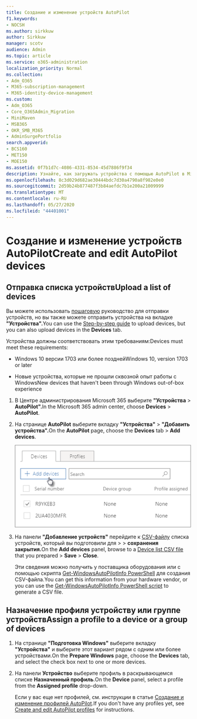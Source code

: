```yaml
---
title: Создание и изменение устройств AutoPilot
f1.keywords:
- NOCSH
ms.author: sirkkuw
author: Sirkkuw
manager: scotv
audience: Admin
ms.topic: article
ms.service: o365-administration
localization_priority: Normal
ms.collection:
- Adm_O365
- M365-subscription-management
- M365-identity-device-management
ms.custom:
- Adm_O365
- Core_O365Admin_Migration
- MiniMaven
- MSB365
- OKR_SMB_M365
- AdminSurgePortfolio
search.appverid:
- BCS160
- MET150
- MOE150
ms.assetid: 0f7b1d7c-4086-4331-8534-45d7886f9f34
description: Узнайте, как загружать устройства с помощью AutoPilot в Microsoft 365 бизнес премиум. Можно назначить профиль устройству или группе устройств.
ms.openlocfilehash: 8c3d029d682ae30444bdc7d30a4790a8f982e0e0
ms.sourcegitcommit: 2d59b24b877487f3b84aefdc7b1e200a21009999
ms.translationtype: MT
ms.contentlocale: ru-RU
ms.lasthandoff: 05/27/2020
ms.locfileid: "44401001"
---
```

# <a name="create-and-edit-autopilot-devices"></a><span data-ttu-id="1df62-104">Создание и изменение устройств AutoPilot</span><span class="sxs-lookup"><span data-stu-id="1df62-104">Create and edit AutoPilot devices</span></span>

## <a name="upload-a-list-of-devices"></a><span data-ttu-id="1df62-105">Отправка списка устройств</span><span class="sxs-lookup"><span data-stu-id="1df62-105">Upload a list of devices</span></span>

<span data-ttu-id="1df62-106">Вы можете использовать [пошаговую](add-autopilot-devices-and-profile.md) руководство для отправки устройств, но вы также можете отправить устройства на вкладке **"Устройства".**</span><span class="sxs-lookup"><span data-stu-id="1df62-106">You can use the [Step-by-step guide](add-autopilot-devices-and-profile.md) to upload devices, but you can also upload devices in the **Devices** tab.</span></span> 
  
<span data-ttu-id="1df62-107">Устройства должны соответствовать этим требованиям:</span><span class="sxs-lookup"><span data-stu-id="1df62-107">Devices must meet these requirements:</span></span>
  
- <span data-ttu-id="1df62-108">Windows 10 версии 1703 или более поздней</span><span class="sxs-lookup"><span data-stu-id="1df62-108">Windows 10, version 1703 or later</span></span>
    
- <span data-ttu-id="1df62-109">Новые устройства, которые не прошли сквозной опыт работы с Windows</span><span class="sxs-lookup"><span data-stu-id="1df62-109">New devices that haven't been through Windows out-of-box experience</span></span>

1. <span data-ttu-id="1df62-110">В Центре администрирования Microsoft 365 выберите **"Устройства** \> **AutoPilot".**</span><span class="sxs-lookup"><span data-stu-id="1df62-110">In the Microsoft 365 admin center, choose **Devices** \> **AutoPilot**.</span></span>
  
2. <span data-ttu-id="1df62-111">На странице **AutoPilot** выберите вкладку **"Устройства"** \> **"Добавить устройства".**</span><span class="sxs-lookup"><span data-stu-id="1df62-111">On the **AutoPilot** page, choose the **Devices** tab \> **Add devices**.</span></span>
    
    ![In the Devices tab, choose Add devices.](../media/6ba81e22-c873-40ad-8a72-ce64d15ea6ba.png)
  
3. <span data-ttu-id="1df62-113">На панели **"Добавление устройств"** перейдите к [CSV-файлу](https://docs.microsoft.com/microsoft-365/admin/misc/device-list) списка устройств, который вы подготовили для \>  \> **сохранения закрытия.**</span><span class="sxs-lookup"><span data-stu-id="1df62-113">On the **Add devices** panel, browse to a [Device list CSV file](https://docs.microsoft.com/microsoft-365/admin/misc/device-list) that you prepared \> **Save** \> **Close**.</span></span>
    
    <span data-ttu-id="1df62-114">Эти сведения можно получить у поставщика оборудования или с помощью скрипта [Get-WindowsAutoPilotInfo PowerShell](https://www.powershellgallery.com/packages/Get-WindowsAutoPilotInfo) для создания CSV-файла.</span><span class="sxs-lookup"><span data-stu-id="1df62-114">You can get this information from your hardware vendor, or you can use the [Get-WindowsAutoPilotInfo PowerShell script](https://www.powershellgallery.com/packages/Get-WindowsAutoPilotInfo) to generate a CSV file.</span></span> 
    
## <a name="assign-a-profile-to-a-device-or-a-group-of-devices"></a><span data-ttu-id="1df62-115">Назначение профиля устройству или группе устройств</span><span class="sxs-lookup"><span data-stu-id="1df62-115">Assign a profile to a device or a group of devices</span></span>

1. <span data-ttu-id="1df62-116">На странице **"Подготовка Windows"** выберите вкладку **"Устройства"** и выберите этот вариант рядом с одним или более устройствами.</span><span class="sxs-lookup"><span data-stu-id="1df62-116">On the **Prepare Windows** page, choose the **Devices** tab, and select the check box next to one or more devices.</span></span> 
    
2. <span data-ttu-id="1df62-117">На панели **Устройство** выберите профиль в раскрывающемся списке **Назначенный профиль**.</span><span class="sxs-lookup"><span data-stu-id="1df62-117">On the **Device** panel, select a profile from the **Assigned profile** drop-down.</span></span> 
    
    <span data-ttu-id="1df62-118">Если у вас еще нет профилей, см. инструкции в статье [Создание и изменение профилей AutoPilot](create-and-edit-autopilot-profiles.md).</span><span class="sxs-lookup"><span data-stu-id="1df62-118">If you don't have any profiles yet, see [Create and edit AutoPilot profiles](create-and-edit-autopilot-profiles.md) for instructions.</span></span> 
    
